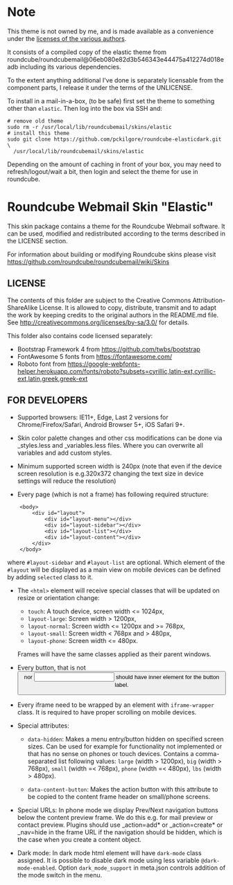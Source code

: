 Note
====

This theme is not owned by me, and is made available as a convenience
under the [licenses of the various authors](#LICENSE).

It consists of a compiled copy of the elastic theme from 
roundcube/roundcubemail@06eb080e82d3b546343e44475a412274d018eadb including its
various dependencies.

To the extent anything additional I've done is separately licensable from the
component parts, I release it under the terms of the UNLICENSE.


To install in a mail-in-a-box, (to be safe) first set the theme to something 
other than `elastic`. Then log into the box via SSH and:

```console
# remove old theme
sudo rm -r /usr/local/lib/roundcubemail/skins/elastic
# install this theme
sudo git clone https://github.com/pckilgore/roundcube-elasticdark.git \
  /usr/local/lib/roundcubemail/skins/elastic
```

Depending on the amount of caching in front of your box, you may need to
refresh/logout/wait a bit, then login and select the theme for use in roundcube.

Roundcube Webmail Skin "Elastic"
================================

This skin package contains a theme for the Roundcube Webmail
software. It can be used, modified and redistributed according to
the terms described in the LICENSE section.

For information about building or modifying Roundcube skins please visit
https://github.com/roundcube/roundcubemail/wiki/Skins


LICENSE
-------

The contents of this folder are subject to the Creative Commons
Attribution-ShareAlike License. It is allowed to copy, distribute,
transmit and to adapt the work by keeping credits to the original
authors in the README.md file.
See http://creativecommons.org/licenses/by-sa/3.0/ for details.

This folder also contains code licensed separately:
- Bootstrap Framework 4 from https://github.com/twbs/bootstrap
- FontAwesome 5 fonts from https://fontawesome.com/
- Roboto font from https://google-webfonts-helper.herokuapp.com/fonts/roboto?subsets=cyrillic,latin-ext,cyrillic-ext,latin,greek,greek-ext


FOR DEVELOPERS
--------------

- Supported browsers: IE11+, Edge, Last 2 versions for Chrome/Firefox/Safari,
  Android Browser 5+, iOS Safari 9+.

- Skin color palette changes and other css modifications can be done
  via _styles.less and _variables.less files. Where you can overwrite all
  variables and add custom styles.

- Minimum supported screen width is 240px (note that even if the device screen
  resolution is e.g.320x372 changing the text size in device settings will reduce
  the resolution)

- Every page (which is not a frame) has following required structure:
```
    <body>
        <div id="layout">
            <div id="layout-menu"></div>
            <div id="layout-sidebar"></div>
            <div id="layout-list"></div>
            <div id="layout-content"></div>
        </div>
    </body>
```
  where `#layout-sidebar` and `#layout-list` are optional. Which element of the `#layout` will be displayed
  as a main view on mobile devices can be defined by adding `selected` class to it.

- The `<html>` element will receive special classes that will be updated on resize
  or orientation change:
    - `touch`: A touch device, screen width <= 1024px,
    - `layout-large`: Screen width > 1200px,
    - `layout-normal`: Screen width <= 1200px and >= 768px,
    - `layout-small`: Screen width < 768px and > 480px,
    - `layout-phone`: Screen width <= 480px.

  Frames will have the same classes applied as their parent windows.

- Every button, that is not <button> nor <input> should have inner <span class="inner"> element
  for the button label.

- Every iframe need to be wrapped by an element with `iframe-wrapper` class. It is
  required to have proper scrolling on mobile devices.

- Special attributes:
    - `data-hidden`: Makes a menu entry/button hidden on specified screen sizes.
      Can be used for example for functionality not implemented or that has no sense
      on phones or touch devices. Contains a comma-separated list following values:
      `large` (width > 1200px), `big` (width > 768px), `small` (width =< 768px),
      `phone` (width =< 480px), `lbs` (width > 480px).

    - `data-content-button`: Makes the action button with this attribute to be copied
      to the content frame header on small/phone screens.

- Special URLs:
    In phone mode we display Prev/Next navigation buttons below the content preview
    frame. We do this e.g. for mail preview or contact preview. Plugins should use
    _action=add* or _action=create* or _nav=hide in the frame URL if the navigation
    should be hidden, which is the case when you create a content object.

- Dark mode:
    In dark mode html element will have `dark-mode` class assigned.
    It is possible to disable dark mode using less variable `@dark-mode-enabled`.
    Option `dark_mode_support` in meta.json controls addition of the mode switch in the menu.
